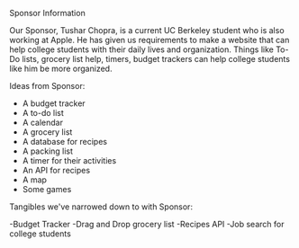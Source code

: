 Sponsor Information

Our Sponsor, Tushar Chopra, is a current UC Berkeley student who is also working at Apple. He has given us requirements to make a website that can help college students with their daily lives and organization. Things like To-Do lists, grocery list help, timers, budget trackers can help college students like him be more organized.

Ideas from Sponsor:

- A budget tracker
- A to-do list
- A calendar
- A grocery list
- A database for recipes
- A packing list
- A timer for their activities
- An API for recipes
- A map
- Some games

Tangibles we've narrowed down to with Sponsor:

-Budget Tracker
-Drag and Drop grocery list
-Recipes API
-Job search for college students

